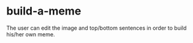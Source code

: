 # build-a-meme
The user can edit the image and top/bottom sentences in order to build his/her own meme.
